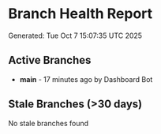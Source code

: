 # Branch Health Report
Generated: Tue Oct  7 15:07:35 UTC 2025

## Active Branches
- **main** - 17 minutes ago by Dashboard Bot

## Stale Branches (>30 days)
No stale branches found
